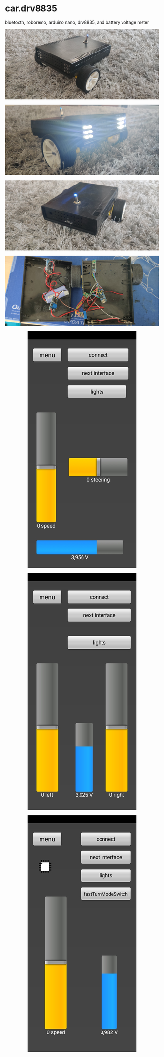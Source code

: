 # car.drv8835
bluetooth, roboremo, arduino nano, drv8835, and battery voltage meter

<p align="center">
<img src="https://github.com/polihedron/car.drv8835/blob/master/pictures/front.jpg" alt="front"/>
</p>
<p align="center">
<img src="https://github.com/polihedron/car.drv8835/blob/master/pictures/front.lights.jpg" alt="front lights"/>
</p>

<p align="center">
<img src="https://github.com/polihedron/car.drv8835/blob/master/pictures/back.jpg" alt="back"/>
</p>


<p align="center">
<img src="https://github.com/polihedron/car.drv8835/blob/master/pictures/inside.jpg" alt="inside"/>
</p>

<p align="center">
<img src="https://github.com/polihedron/car.drv8835/blob/master/pictures/interface3.jpg" alt="inside"/>
</p>

<p align="center">
<img src="https://github.com/polihedron/car.drv8835/blob/master/pictures/interface2.jpg" alt="inside"/>
</p>

<p align="center">
<img src="https://github.com/polihedron/car.drv8835/blob/master/pictures/interface1.jpg" alt="inside"/>
</p>
